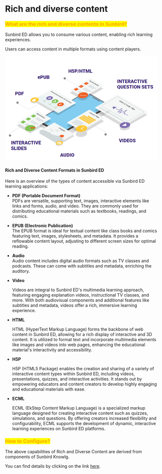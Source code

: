 # Rich and diverse content

### <mark style="color:orange;">What are the rich and diverse contents in Sunbird?</mark>

Sunbird ED allows you to consume various content, enabling rich learning experiences.

Users can access content in multiple formats using content players.

![](../../.gitbook/assets/Format.PNG)

#### Rich and Diverse Content Formats in Sunbird ED

Here is an overview of the types of content accessible via Sunbird ED learning applications:

* **PDF (Portable Document Format)**\
  PDFs are versatile, supporting text, images, interactive elements like links and forms, audio, and video. They are commonly used for distributing educational materials such as textbooks, readings, and comics.
* **EPUB (Electronic Publication)**\
  The EPUB format is ideal for textual content like class books and comics featuring text, images, stylesheets, and metadata. It provides a reflowable content layout, adjusting to different screen sizes for optimal reading.
* **Audio**\
  Audio content includes digital audio formats such as TV classes and podcasts. These can come with subtitles and metadata, enriching the auditory.
*   **Video**

    Videos are integral to Sunbird ED's multimedia learning approach, featuring engaging explanation videos, instructional TV classes, and more. With both audiovisual components and additional features like subtitles and metadata, videos offer a rich, immersive learning experience.
*   **HTML**

    HTML (HyperText Markup Language) forms the backbone of web content in Sunbird ED, allowing for a rich display of interactive and 3D content. It is utilized to format text and incorporate multimedia elements like images and videos into web pages, enhancing the educational material's interactivity and accessibility.
*   **H5P**

    H5P (HTML5 Package) enables the creation and sharing of a variety of interactive content types within Sunbird ED, including videos, presentations, quizzes, and interactive activities. It stands out by empowering educators and content creators to develop highly engaging and educational materials with ease.
*   **ECML**

    ECML (EkStep Content Markup Language) is a specialized markup language designed for creating interactive content such as quizzes, simulations, and questions. By offering creators increased flexibility and configurability, ECML supports the development of dynamic, interactive learning experiences on Sunbird ED platforms.

### <mark style="color:orange;">How to Configure?</mark>

The above capabilities of Rich and Diverse Content are derived from components of Sunbird Knowlg.&#x20;

You can find details by clicking on the link [here](product-and-developers-guide/rich-and-diverse-content.md).
